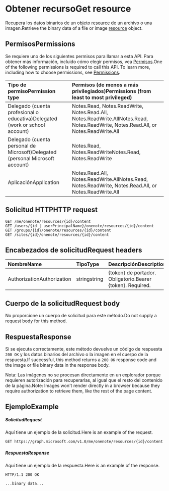 # <a name="get-resource"></a><span data-ttu-id="ca672-101">Obtener recurso</span><span class="sxs-lookup"><span data-stu-id="ca672-101">Get resource</span></span>

<span data-ttu-id="ca672-102">Recupera los datos binarios de un objeto [resource](../resources/resource.md) de un archivo o una imagen.</span><span class="sxs-lookup"><span data-stu-id="ca672-102">Retrieve the binary data of a file or image [resource](../resources/resource.md) object.</span></span>
## <a name="permissions"></a><span data-ttu-id="ca672-103">Permisos</span><span class="sxs-lookup"><span data-stu-id="ca672-103">Permissions</span></span>
<span data-ttu-id="ca672-p101">Se requiere uno de los siguientes permisos para llamar a esta API. Para obtener más información, incluido cómo elegir permisos, vea [Permisos](../../../concepts/permissions_reference.md).</span><span class="sxs-lookup"><span data-stu-id="ca672-p101">One of the following permissions is required to call this API. To learn more, including how to choose permissions, see [Permissions](../../../concepts/permissions_reference.md).</span></span>

|<span data-ttu-id="ca672-106">Tipo de permiso</span><span class="sxs-lookup"><span data-stu-id="ca672-106">Permission type</span></span>      | <span data-ttu-id="ca672-107">Permisos (de menos a más privilegiados)</span><span class="sxs-lookup"><span data-stu-id="ca672-107">Permissions (from least to most privileged)</span></span>              | 
|:--------------------|:---------------------------------------------------------| 
|<span data-ttu-id="ca672-108">Delegado (cuenta profesional o educativa)</span><span class="sxs-lookup"><span data-stu-id="ca672-108">Delegated (work or school account)</span></span> | <span data-ttu-id="ca672-109">Notes.Read, Notes.ReadWrite, Notes.Read.All, Notes.ReadWrite.All</span><span class="sxs-lookup"><span data-stu-id="ca672-109">Notes.Read, Notes.ReadWrite, Notes.Read.All, or Notes.ReadWrite.All</span></span>    | 
|<span data-ttu-id="ca672-110">Delegado (cuenta personal de Microsoft)</span><span class="sxs-lookup"><span data-stu-id="ca672-110">Delegated (personal Microsoft account)</span></span> | <span data-ttu-id="ca672-111">Notes.Read, Notes.ReadWrite</span><span class="sxs-lookup"><span data-stu-id="ca672-111">Notes.Read, Notes.ReadWrite</span></span>    | 
|<span data-ttu-id="ca672-112">Aplicación</span><span class="sxs-lookup"><span data-stu-id="ca672-112">Application</span></span> | <span data-ttu-id="ca672-113">Notes.Read.All, Notes.ReadWrite.All</span><span class="sxs-lookup"><span data-stu-id="ca672-113">Notes.Read, Notes.ReadWrite, Notes.Read.All, or Notes.ReadWrite.All</span></span> | 

## <a name="http-request"></a><span data-ttu-id="ca672-114">Solicitud HTTP</span><span class="sxs-lookup"><span data-stu-id="ca672-114">HTTP request</span></span>
<!-- { "blockType": "ignored" } -->
```http
GET /me/onenote/resources/{id}/content
GET /users/{id | userPrincipalName}/onenote/resources/{id}/content
GET /groups/{id}/onenote/resources/{id}/content
GET /sites/{id}/onenote/resources/{id}/content
```

## <a name="request-headers"></a><span data-ttu-id="ca672-115">Encabezados de solicitud</span><span class="sxs-lookup"><span data-stu-id="ca672-115">Request headers</span></span>
| <span data-ttu-id="ca672-116">Nombre</span><span class="sxs-lookup"><span data-stu-id="ca672-116">Name</span></span>       | <span data-ttu-id="ca672-117">Tipo</span><span class="sxs-lookup"><span data-stu-id="ca672-117">Type</span></span> | <span data-ttu-id="ca672-118">Descripción</span><span class="sxs-lookup"><span data-stu-id="ca672-118">Description</span></span>|
|:-----------|:------|:----------|
| <span data-ttu-id="ca672-119">Authorization</span><span class="sxs-lookup"><span data-stu-id="ca672-119">Authorization</span></span>  | <span data-ttu-id="ca672-120">string</span><span class="sxs-lookup"><span data-stu-id="ca672-120">string</span></span>  | <span data-ttu-id="ca672-p102">{token} de portador. Obligatorio.</span><span class="sxs-lookup"><span data-stu-id="ca672-p102">Bearer {token}. Required.</span></span> |

## <a name="request-body"></a><span data-ttu-id="ca672-123">Cuerpo de la solicitud</span><span class="sxs-lookup"><span data-stu-id="ca672-123">Request body</span></span>
<span data-ttu-id="ca672-124">No proporcione un cuerpo de solicitud para este método.</span><span class="sxs-lookup"><span data-stu-id="ca672-124">Do not supply a request body for this method.</span></span>

## <a name="response"></a><span data-ttu-id="ca672-125">Respuesta</span><span class="sxs-lookup"><span data-stu-id="ca672-125">Response</span></span>

<span data-ttu-id="ca672-126">Si se ejecuta correctamente, este método devuelve un código de respuesta `200 OK` y los datos binarios del archivo o la imagen en el cuerpo de la respuesta.</span><span class="sxs-lookup"><span data-stu-id="ca672-126">If successful, this method returns a `200 OK` response code and the image or file binary data in the response body.</span></span>

<span data-ttu-id="ca672-127">Nota: Las imágenes no se procesan directamente en un explorador porque requieren autorización para recuperarlas, al igual que el resto del contenido de la página.</span><span class="sxs-lookup"><span data-stu-id="ca672-127">Note: Images won't render directly in a browser because they require authorization to retrieve them, like the rest of the page content.</span></span>
## <a name="example"></a><span data-ttu-id="ca672-128">Ejemplo</span><span class="sxs-lookup"><span data-stu-id="ca672-128">Example</span></span>
##### <a name="request"></a><span data-ttu-id="ca672-129">Solicitud</span><span class="sxs-lookup"><span data-stu-id="ca672-129">Request</span></span>
<span data-ttu-id="ca672-130">Aquí tiene un ejemplo de la solicitud.</span><span class="sxs-lookup"><span data-stu-id="ca672-130">Here is an example of the request.</span></span>
<!-- {
  "blockType": "request",
  "name": "get_resource"
}-->
```http
GET https://graph.microsoft.com/v1.0/me/onenote/resources/{id}/content
```
##### <a name="response"></a><span data-ttu-id="ca672-131">Respuesta</span><span class="sxs-lookup"><span data-stu-id="ca672-131">Response</span></span>
<span data-ttu-id="ca672-132">Aquí tiene un ejemplo de la respuesta.</span><span class="sxs-lookup"><span data-stu-id="ca672-132">Here is an example of the response.</span></span>
<!-- {
  "blockType": "response",
  "truncated": true,
  "@odata.type": "stream"
} -->
```http
HTTP/1.1 200 OK

...binary data...
```
<!-- {
  "blockType": "response",
  "truncated": false,
  "@odata.type": "microsoft.graph.onenoteResource"
} -->

<!-- uuid: 8fcb5dbc-d5aa-4681-8e31-b001d5168d79
2015-10-25 14:57:30 UTC -->
<!-- {
  "type": "#page.annotation",
  "description": "Get resource",
  "keywords": "",
  "section": "documentation",
  "tocPath": ""
}-->
